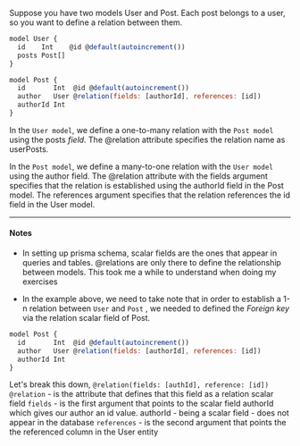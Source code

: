 Suppose you have two models User and Post. Each post belongs to a user, so you want to define a relation between them.
```js
model User {
  id    Int    @id @default(autoincrement())
  posts Post[]
}

model Post {
  id       Int  @id @default(autoincrement())
  author   User @relation(fields: [authorId], references: [id])
  authorId Int
}
```

In the `User model`, we define a one-to-many relation with the `Post model` using the posts *field*. The @relation attribute specifies the relation name as userPosts.

In the `Post model`, we define a many-to-one relation with the `User model` using the author field. The @relation attribute with the fields argument specifies that the relation is established using the authorId field in the Post model. The references argument specifies that the relation references the id field in the User model.

___
#### Notes 

* In setting up prisma schema, scalar fields are the ones that appear in queries and tables. @relations are only there to define the relationship between models. This took me a while to understand when doing my exercises

* In the example above, we need to take note that in order to establish a 1-n relation between `User` and `Post` , we needed to defined the *Foreign key* via the relation scalar field of Post.
```js
model Post {
  id       Int  @id @default(autoincrement())
  author   User @relation(fields: [authorId], references: [id])
  authorId Int
}
```

Let's break this down, `@relation(fields: [authId], reference: [id])`
	`@relation` - is the attribute that defines that this field as a relation scalar field
	`fields` - is the first argument that points to the scalar field authorId which gives our author an id value. authorId - being a scalar field - does not appear in the database
	`references` - is the second argument that points the the referenced column in the User entity

